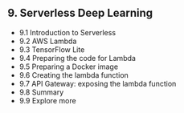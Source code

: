## 9. Serverless Deep Learning
* 9.1 Introduction to Serverless
* 9.2 AWS Lambda
* 9.3 TensorFlow Lite
* 9.4 Preparing the code for Lambda
* 9.5 Preparing a Docker image
* 9.6 Creating the lambda function
* 9.7 API Gateway: exposing the lambda function
* 9.8 Summary
* 9.9 Explore more

